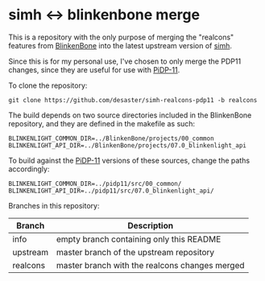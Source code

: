 # simh <-> blinkenbone merge 

This is a repository with the only purpose of merging the
"realcons" features from
[BlinkenBone](https://github.com/j-hoppe/BlinkenBone/)
into the latest upstream version of
[simh](https://github.com/simh/simh).

Since this is for my personal use, I've chosen to only merge the PDP11
changes, since they are useful for use with
[PiDP-11](http://obsolescence.wixsite.com/obsolescence/pidp-11).

To clone the repository: 
```
git clone https://github.com/desaster/simh-realcons-pdp11 -b realcons
```

The build depends on two source directories included in the BlinkenBone
repository, and they are defined in the makefile as such:

```
BLINKENLIGHT_COMMON_DIR=../BlinkenBone/projects/00_common
BLINKENLIGHT_API_DIR=../BlinkenBone/projects/07.0_blinkenlight_api
```

To build against the [PiDP-11](https://github.com/PiDP/pidp11)
versions of these sources, change the paths accordingly:

```
BLINKENLIGHT_COMMON_DIR=../pidp11/src/00_common/
BLINKENLIGHT_API_DIR=../pidp11/src/07.0_blinkenlight_api/
```

Branches in this repository:

| Branch | Description |
| --- | --- |
| info | empty branch containing only this README |
| upstream | master branch of the upstream repository |
| realcons | master branch with the realcons changes merged |
